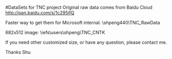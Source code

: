 #DataSets for TNC project
Original raw data comes from Baidu Cloud http://pan.baidu.com/s/1c295ifQ

Faster way to get them for Microsoft internal. \\shpeng440\TNC_RawData

682x512 image: \\iefs\users\shpeng\TNC_CNTK

If you need other customized size, or have any question, please contact me.

Thanks
Shu
